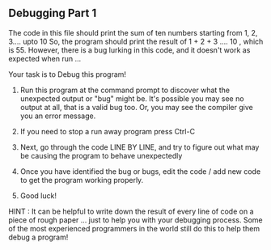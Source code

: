
## Debugging Part 1

The code in this file should print the sum of ten numbers starting from 1, 2, 3.... upto 10
So, the program should print the result of 1 + 2 + 3 .... 10 , which is 55. However, there is a bug lurking in this code, and it doesn't work as expected when run ...

Your task is to Debug this program!

1. Run this program at the command prompt to discover what the unexpected
output or "bug" might be. It's possible you may see no output at all, that is a valid bug too. Or, you may see the compiler give you an error message.

1. If you need to stop a run away program press Ctrl-C
1. Next, go through the code LINE BY LINE, and try to figure out what may be causing the program to behave unexpectedly
1. Once you have identified the bug or bugs, edit the code / add new code to get the program working properly. 
1. Good luck!

HINT : It can be helpful to write down the result of every line of code on a piece of rough paper ... just to help you with your debugging process.  Some of the most experienced programmers in the world still do this to help them debug a program!

